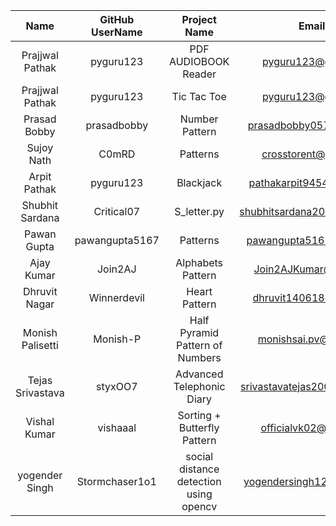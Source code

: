 |Name                    |GitHub UserName      |Project Name                 |Email Id                               |
|:----------------------:|:-------------------:|:---------------------------:|:-------------------------------------:|
|Prajjwal Pathak              |pyguru123                          |PDF AUDIOBOOK Reader                    |pyguru123@gmail.com|
|Prajjwal Pathak              |pyguru123                          |Tic Tac Toe                    |pyguru123@gmail.com|
|Prasad Bobby                 |prasadbobby                        |Number Pattern                 |prasadbobby057@gmail.com|
|Sujoy Nath                   |C0mRD                              |Patterns                       |crosstorent@gmail.com|
|Arpit Pathak                 |pyguru123                          |Blackjack                      |pathakarpit9454@gmail.com|
|Shubhit Sardana             |Critical07                            |S_letter.py       |shubhitsardana2002@gmail.com|
|Pawan Gupta                  |pawangupta5167                     |Patterns                       |pawangupta5167@gmail.com|
|Ajay Kumar                   |Join2AJ                            |Alphabets Pattern               |Join2AJKumar@gmail.com|
|  Dhruvit Nagar  |   Winnerdevil   |    Heart Pattern     | dhruvit140618@gmail.com  |
|  Monish Palisetti | Monish-P | Half Pyramid Pattern of Numbers | monishsai.pv@gmail.com |
|Tejas Srivastava             |styxOO7                            |Advanced Telephonic Diary       |srivastavatejas2002@gmail.com|
|  Vishal Kumar             |       vishaaal           |     Sorting + Butterfly Pattern  | officialvk02@gmail.com  
| yogender Singh             | Stormchaser1o1        |  social distance detection using opencv   | yogendersingh126@gmail.com
